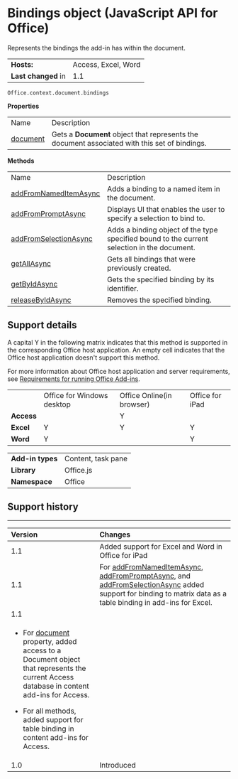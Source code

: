 
# Bindings object (JavaScript API for Office)
Represents the bindings the add-in has within the document.

|||
|:-----|:-----|
|**Hosts:**|Access, Excel, Word|
|**Last changed** in|1.1|

```
Office.context.document.bindings
```


**Properties**

|||
|:-----|:-----|
|Name|Description|
|[document](../../reference/shared/bindings.document.md)|Gets a  **Document** object that represents the document associated with this set of bindings.|

**Methods**

|||
|:-----|:-----|
|Name|Description|
|[addFromNamedItemAsync](../../reference/shared/bindings.addfromnameditemasync.md)|Adds a binding to a named item in the document.|
|[addFromPromptAsync](../../reference/shared/bindings.addfrompromptasync.md)|Displays UI that enables the user to specify a selection to bind to.|
|[addFromSelectionAsync](../../reference/shared/bindings.addfromselectionasync.md)|Adds a binding object of the type specified bound to the current selection in the document.|
|[getAllAsync](../../reference/shared/bindings.getallasync.md)|Gets all bindings that were previously created.|
|[getByIdAsync](../../reference/shared/bindings.getbyidasync.md)|Gets the specified binding by its identifier.|
|[releaseByIdAsync](../../reference/shared/bindings.releasebyidasync.md)|Removes the specified binding.|

## Support details


A capital Y in the following matrix indicates that this method is supported in the corresponding Office host application. An empty cell indicates that the Office host application doesn't support this method.

For more information about Office host application and server requirements, see [Requirements for running Office Add-ins](http://msdn.microsoft.com/library/67340567-bb9a-498c-96d3-3f52f28c16bc%28Office.15%29.aspx).


|||||
|:-----|:-----|:-----|:-----|
||Office for Windows desktop|Office Online(in browser)|Office for iPad|
|**Access**||Y||
|**Excel**|Y|Y|Y|
|**Word**|Y||Y|

|||
|:-----|:-----|
|**Add-in types**|Content, task pane|
|**Library**|Office.js|
|**Namespace**|Office|

## Support history



****


|**Version**|**Changes**|
|:-----|:-----|
|1.1|Added support for Excel and Word in Office for iPad|
|1.1|For [addFromNamedItemAsync](../../reference/shared/bindings.addfromnameditemasync.md), [addFromPromptAsync](../../reference/shared/bindings.addfrompromptasync.md), and [addFromSelectionAsync](../../reference/shared/bindings.addfromselectionasync.md) added support for binding to matrix data as a table binding in add-ins for Excel.|
|1.1|
|<ul xmlns:xlink="http://www.w3.org/1999/xlink" xmlns:mtps="http://msdn2.microsoft.com/mtps" xmlns:MSHelp="http://msdn.microsoft.com/mshelp" xmlns:mshelp="http://msdn.microsoft.com/mshelp" xmlns:ddue="http://ddue.schemas.microsoft.com/authoring/2003/5" xmlns:msxsl="urn:schemas-microsoft-com:xslt"><li><p>For <a href="8fa0cb4a-fad1-4f2e-9a7e-5f7aa7789eca.htm">document</a> property, added access to a <span class="keyword">Document</span> object that represents the current Access database in content add-ins for Access. </p></li><li><p>For all methods, added support for table binding in content add-ins for Access. </p></li></ul>|
|1.0|Introduced|
